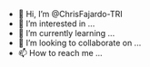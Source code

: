 - 👋 Hi, I’m @ChrisFajardo-TRI
- 👀 I’m interested in ...
- 🌱 I’m currently learning ...
- 💞️ I’m looking to collaborate on ...
- 📫 How to reach me ...

<!---
ChrisFajardo-TRI/ChrisFajardo-TRI is a ✨ special ✨ repository because its `README.md` (this file) appears on your GitHub profile.
You can click the Preview link to take a look at your changes.
--->
